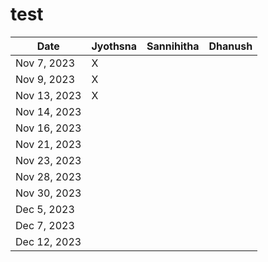 # test

| Date       | Jyothsna        | Sannihitha       | Dhanush          |    
|------------|-----------------|------------------|------------------|
| Nov 7, 2023|    X            |                 |                 |
| Nov 9, 2023|    X            |                  |                  |
| Nov 13, 2023|   X            |                  |                  |
| Nov 14, 2023|                |                  |                  |
| Nov 16, 2023|                |                  |                  |
| Nov 21, 2023|                |                  |                  |
| Nov 23, 2023|                |                  |                  |
| Nov 28, 2023|                |                  |                  |
| Nov 30, 2023|                |                  |                  |
| Dec 5, 2023 |                |                  |                  |
| Dec 7, 2023 |                |                  |                  |
| Dec 12, 2023|                |                  |                  |

